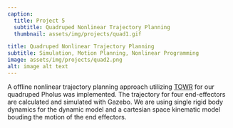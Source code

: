 ```yaml
---
caption:
  title: Project 5
  subtitle: Quadruped Nonlinear Trajectory Planning
  thumbnail: assets/img/projects/quad1.gif

title: Quadruped Nonlinear Trajectory Planning
subtitle: Simulation, Motion Planning, Nonlinear Programming
image: assets/img/projects/quad2.png
alt: image alt text
---
```

A offline nonlinear trajectory planning approach utilizing [TOWR](https://github.com/ethz-adrl/towr) for our quadruped Pholus was implemented. The trajectory for four end-effectors are calculated and simulated with Gazebo. We are using single rigid body dynamics for the dynamic model and a cartesian space kinematic model bouding the motion of the end effectors. 

<!-- {:.list-inline}
- Date: January 2017
- Client: Explore
- Category: Graphic Design -->